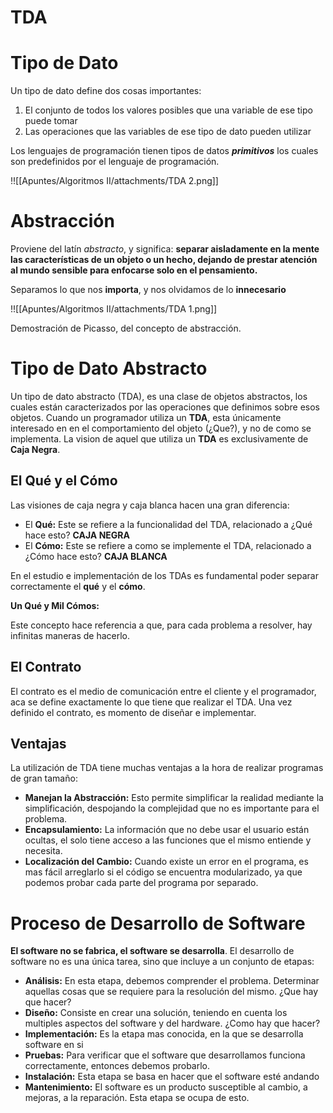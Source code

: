 # TDA

# Tipo de Dato

Un tipo de dato define dos cosas importantes:

1. El conjunto de todos los valores posibles que una variable de ese tipo puede tomar
2. Las operaciones que las variables de ese tipo de dato pueden utilizar

Los lenguajes de programación tienen tipos de datos ***primitivos*** los cuales son predefinidos por el lenguaje de programación.

!![[Apuntes/Algoritmos II/attachments/TDA 2.png]]

# Abstracción

Proviene del latín *abstracto*, y significa: **separar aisladamente en la mente las características de un objeto o un hecho, dejando de prestar atención al mundo sensible para enfocarse solo en el pensamiento.**

Separamos lo que nos **importa**, y nos olvidamos de lo **innecesario**

!![[Apuntes/Algoritmos II/attachments/TDA 1.png]]

Demostración de Picasso, del concepto de abstracción.

# Tipo de Dato Abstracto

Un tipo de dato abstracto (TDA), es una clase de objetos abstractos, los cuales están caracterizados por las operaciones que definimos sobre esos objetos. Cuando un programador utiliza un **TDA**, esta únicamente interesado en en el comportamiento del objeto (¿Que?), y no de como se implementa. La vision de aquel que utiliza un **TDA** es exclusivamente de **Caja Negra**.

## El Qué y el Cómo

Las visiones de caja negra y caja blanca hacen una gran diferencia:

- El **Qué:** Este se refiere a la funcionalidad del TDA, relacionado a ¿Qué hace esto? **CAJA NEGRA**
- El **Cómo:** Este se refiere a como se implemente el TDA, relacionado a ¿Cómo hace esto? **CAJA BLANCA**

En el estudio e implementación de los TDAs es fundamental poder separar correctamente el **qué** y el **cómo**.

**Un Qué y Mil Cómos:**

Este concepto hace referencia a que, para cada problema a resolver, hay infinitas maneras de hacerlo.

## El Contrato

El contrato es el medio de comunicación entre el cliente y el programador, aca se define exactamente lo que tiene que realizar el TDA.  Una vez definido el contrato, es momento de diseñar e implementar.

## Ventajas

La utilización de TDA tiene muchas ventajas a la hora de realizar programas de gran tamaño:

- **Manejan la Abstracción:** Esto permite simplificar la realidad mediante la simplificación, despojando la complejidad que no es importante para el problema.
- **Encapsulamiento:** La información que no debe usar el usuario están ocultas, el solo tiene acceso a las funciones que el mismo entiende y necesita.
- **Localización del Cambio:** Cuando existe un error en el programa, es mas fácil arreglarlo si el código se encuentra modularizado, ya que podemos probar cada parte del programa por separado.

# Proceso de Desarrollo de Software

**El software no se fabrica, el software se desarrolla**. El desarrollo de software no es una única tarea, sino que incluye a un conjunto de etapas:

- **Análisis:** En esta etapa, debemos comprender el problema. Determinar aquellas cosas que se requiere para la resolución del mismo. ¿Que hay que hacer?
- **Diseño:** Consiste en crear una solución, teniendo en cuenta los multiples aspectos del software y del hardware. ¿Como hay que hacer?
- **Implementación:** Es la etapa mas conocida, en la que se desarrolla software en si
- **Pruebas:** Para verificar que el software que desarrollamos funciona correctamente, entonces debemos probarlo.
- **Instalación:** Esta etapa se basa en hacer que el software esté andando
- **Mantenimiento:** El software es un producto susceptible al cambio, a mejoras, a la reparación. Esta etapa se ocupa de esto.